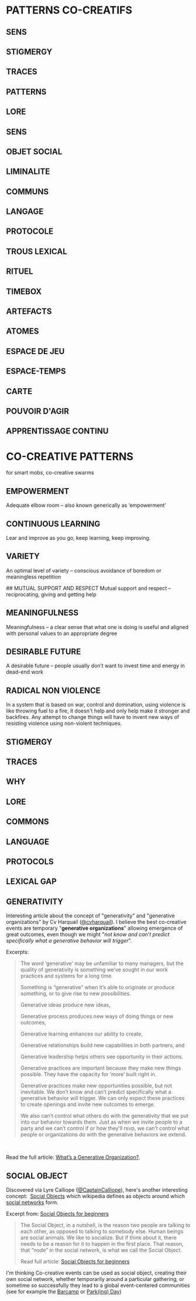 # PATTERNS CO-CREATIFS

## SENS
## STIGMERGY
## TRACES
## PATTERNS
## LORE
## SENS
## OBJET SOCIAL 

## LIMINALITE 
## COMMUNS
## LANGAGE
## PROTOCOLE
## TROUS LEXICAL
## RITUEL
## TIMEBOX
## ARTEFACTS
## ATOMES
## ESPACE DE JEU
## ESPACE-TEMPS
## CARTE
## POUVOIR D'AGIR
## APPRENTISSAGE CONTINU




# CO-CREATIVE PATTERNS 

for smart mobs, co-creative swarms

## EMPOWERMENT
 Adequate elbow room – also known generically as ‘empowerment’


## CONTINUOUS LEARNING 

Lear and improve as you go, keep learning, keep improving.

## VARIETY

An optimal level of variety – conscious avoidance of boredom or meaningless repetition

## MUTUAL SUPPORT AND RESPECT
Mutual support and respect – reciprocating, giving and getting help

## MEANINGFULNESS

Meaningfulness – a clear sense that what one is doing is useful and aligned with personal values to an appropriate degree

## DESIRABLE FUTURE

A desirable future – people usually don’t want to invest time and energy in dead-end work

## RADICAL NON VIOLENCE

In a system that is based on war, control and domination, using violence is like throwing fuel to a fire, it doesn't help and only help make it stronger and backfires. Any attempt to change things will have to invent new ways of resisting violence using non-violent techniques.

## STIGMERGY

## TRACES

## WHY

## LORE

## COMMONS

## LANGUAGE

## PROTOCOLS

## LEXICAL GAP


## GENERATIVITY

Interesting article about the concept of "generativity" and "generative organizations" by Cv Harquail (<a href="https://twitter.com/cvharquail">@cvharquail</a>). I believe the best co-creative events are temporary "<strong>generative organizations</strong>" allowing emergence of great outcomes, even though we might "<em>not know and can’t predict specifically what a generative behavior will trigger</em>".<!--more-->

Excerpts:
<blockquote>The word ‘generative’ may be unfamiliar to many managers, but the quality of generativity is something we’ve sought in our work practices and systems for a long time.

Something is “generative” when it’s able to originate or produce something, or to give rise to new possibilities.

Generative ideas produce new ideas,

Generative process produces new ways of doing things or new outcomes,

Generative learning enhances our ability to create,

Generative relationships build new capabilities in both partners, and

Generative leadership helps others see opportunity in their actions.

Generative practices are important because they make new things possible. They have the capacity for ‘more’ built right in.

Generative practices make new opportunities possible, but not inevitable. We don’t know and can’t predict specifically what a generative behavior will trigger. We can only expect these practices to create openings and invite new outcomes to emerge.

We also can’t control what others do with the generativity that we put into our behavior towards them. Just as when we invite people to a party and we can’t control if or how they’ll rsvp, we can’t control what people or organizations do with the generative behaviors we extend.</blockquote>
&nbsp;

Read the full article: <a href="http://authenticorganizations.com/harquail/2013/12/11/whats-a-generative-organization/">What’s a Generative Organization?</a>.

## SOCIAL OBJECT

Discovered via Lyre Calliope (<a href="https://twitter.com/CaptainCalliope">@CaptainCalliope</a>), here's another interesting concept:  <a href="https://en.wikipedia.org/wiki/Social_objects">Social Objects</a> which wikipedia defines as objects around which <a class="mw-redirect" title="Social networks" href="https://en.wikipedia.org/wiki/Social_networks">social networks</a> form. <!--more-->

Excerpt from: <a href="http://gapingvoid.com/2007/12/31/social-objects-for-beginners/">Social Objects for beginners</a>
<blockquote>The Social Object, in a nutshell, is the reason two people are talking to each other, as opposed to talking to somebody else. Human beings are social animals. We like to socialize. But if think about it, there needs to be a reason for it to happen in the first place. That reason, that “node” in the social network, is what we call the Social Object.

Read full article: <a href="http://gapingvoid.com/2007/12/31/social-objects-for-beginners/">Social Objects for beginners</a></blockquote>
I'm thinking Co-creative events can be used as social object, creating their own social network, whether temporarily around a particular gathering, or sometime so successfully they lead to a global event-centered communities (see for example the <a title="Barcamp" href="http://www.co-creative-recipes.cc/recipes/barcamp/">Barcamp</a> or <a title="PARK(ing) Day" href="http://www.co-creative-recipes.cc/recipes/parking-day/">Park(ing) Day</a>)


